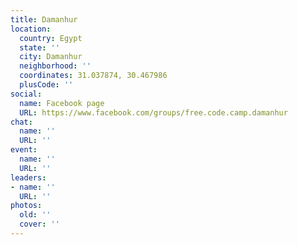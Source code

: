```yaml
---
title: Damanhur
location:
  country: Egypt
  state: ''
  city: Damanhur
  neighborhood: ''
  coordinates: 31.037874, 30.467986
  plusCode: ''
social:
  name: Facebook page
  URL: https://www.facebook.com/groups/free.code.camp.damanhur
chat:
  name: ''
  URL: ''
event:
  name: ''
  URL: ''
leaders:
- name: ''
  URL: ''
photos:
  old: ''
  cover: ''
---
```

